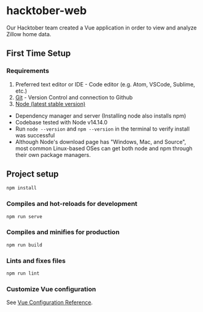 # hacktober-web

Our Hacktober team created a Vue application in order to view and analyze Zillow
home data.

## First Time Setup

### Requirements

1. Preferred text editor or IDE - Code editor (e.g. Atom, VSCode, Sublime, etc.)
2. [Git](http://git-scm.com/download "Git") - Version Control and connection to
   Github
3. [Node (latest stable version)](https://nodejs.org/en/download "Node (latest stable version)")
  -  Dependency manager and server (Installing node also installs npm)
  -  Codebase tested with Node v14.14.0
  -  Run `node --version` and `npm --version` in the terminal to verify install
    was successful
  -  Although Node's download page has "Windows, Mac, and Source", most common
    Linux-based OSes can get both node and npm through their own package
    managers.

## Project setup

```bash
npm install
```

### Compiles and hot-reloads for development

```bash
npm run serve
```

### Compiles and minifies for production

```bash
npm run build
```

### Lints and fixes files

```bash
npm run lint
```

### Customize Vue configuration

See [Vue Configuration Reference](https://cli.vuejs.org/config/).
